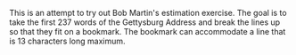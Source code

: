 This is an attempt to try out Bob Martin's estimation exercise.  The goal is to take the first 237 words of the Gettysburg Address and break the lines up so that they fit on a bookmark.  The bookmark can accommodate a line that is 13 characters long maximum. 
